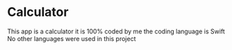 # Calculator
This app is a calculator it is 100% coded by me the coding language is Swift No other languages were used in this project
